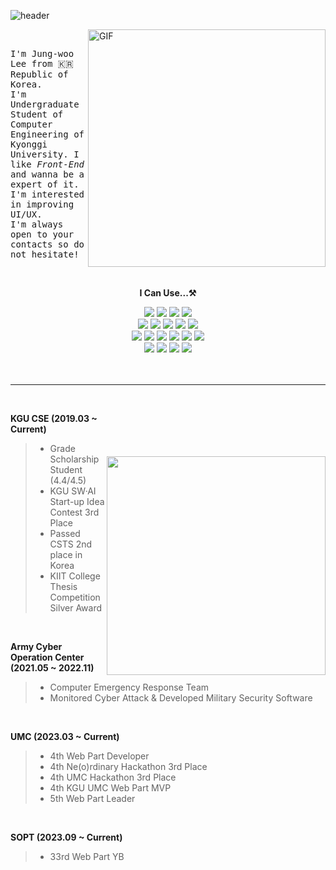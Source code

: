 <!--
**jungwoo3490/jungwoo3490** is a ✨ _special_ ✨ repository because its `README.md` (this file) appears on your GitHub profile.

Here are some ideas to get you started:

- 🔭 I’m currently working on ...
- 🌱 I’m currently learning ...
- 👯 I’m looking to collaborate on ...
- 🤔 I’m looking for help with ...
- 💬 Ask me about ...
- 📫 How to reach me: ...
- 😄 Pronouns: ...
- ⚡ Fun fact: ...
-->
<!-- 헤더 -->
![header](https://capsule-render.vercel.app/api?type=waving&color=16de46&height=200&section=header&text=🍀%20Front-End%20Developer&desc=JungWoo&fontSize=40&fontColor=ffffff&animation=fadeIn&fontAlignY=34&descSize=25&descAlignY=52)

<div>
   <img align="right" alt="GIF" src="https://cdn.jsdelivr.net/gh/whyzzd/pic-Bed/images/2023/20230318172255.gif" width="380"/>
  <br />
  
  <samp> I'm Jung-woo Lee from 🇰🇷 Republic of Korea.<br /> I'm Undergraduate Student of Computer Engineering of Kyonggi University. I like *Front-End* and wanna be a expert of it.<br />  I'm interested in improving UI/UX.<br /> I'm always open to your contacts so do not hesitate! </samp>

  <br />

  <!--기술스택-->

  <div align="center">

   <div align="center">
     
  **I Can Use...⚒️**
    
   <img src="https://img.shields.io/badge/Tailwind CSS-%2338B2AC.svg?style=flat&logo=tailwind-css&logoColor=white"/>
   <img src="https://img.shields.io/badge/styled--components-DB7093?style=flat&logo=styled-components&logoColor=white"/>
   <img src="https://img.shields.io/badge/JavaScript-F7DF1E?style=flat&logo=JavaScript&logoColor=white"/>
   <img src="https://img.shields.io/badge/jQuery-0769AD?style=flat&logo=jquery&logoColor=white">
     
   <br />
   <img src="https://img.shields.io/badge/React-61DAFB?style=flat&logo=React&logoColor=white"/>
  <img src="https://img.shields.io/badge/Redux-%23593d88.svg?flat&logo=redux&logoColor=white"/>
  <img src="https://img.shields.io/badge/Firebase-FFCA28?style=flat&logo=firebase&logoColor=white">
  <img src="https://img.shields.io/badge/TypeScript-3178C6?style=flat&logo=TypeScript&logoColor=white">
  <img src="https://img.shields.io/badge/Next.js-black?style=flat&logo=next.js&logoColor=white"/>
  <br />
  <img src="https://img.shields.io/badge/MySQL-4479A1?style=flat&logo=mysql&logoColor=white">
  <img src="https://img.shields.io/badge/Linux-FCC624?style=flat&logo=linux&logoColor=black">
  <img src="https://img.shields.io/badge/Node.js-339933?style=flat&logo=Node.js&logoColor=white">
  <img src="https://img.shields.io/badge/NestJS-E0234E?style=flat&logo=NestJS">
  <img src="https://img.shields.io/badge/Git-F05032?style=flat&logo=git&logoColor=white">
  <img src="https://img.shields.io/badge/Docker-%230db7ed.svg?style=flat&logo=docker&logoColor=white"/>
  <br />
  <img src="https://img.shields.io/badge/Amazon Web Services-232F3E?style=flat&logo=amazonaws&logoColor=white">
  <img src="https://img.shields.io/badge/Nginx-009639?style=flat&logo=Nginx&logoColor=white">
  <img src="https://img.shields.io/badge/Apache Tomcat-F8DC75?style=flat&logo=apachetomcat&logoColor=white">
  <img src="https://img.shields.io/badge/Jenkins-D24939?style=flat&logo=Jenkins&logoColor=white"/>
  </div>
  </div>
  <br />
  <br />
  <hr/>
   <img align="right" style="margin-top: 100px;" width="350" src="https://github-readme-stats.vercel.app/api/top-langs?username=jungwoo3490&show_icons=true&locale=en&layout=compact">
<div>

<br />

**KGU CSE (2019.03 ~ Current)**
> - Grade Scholarship Student (4.4/4.5)
> - KGU SW·AI Start-up Idea Contest 3rd Place
> - Passed CSTS 2nd place in Korea
> - KIIT College Thesis Competition Silver Award
<br />

**Army Cyber Operation Center (2021.05 ~ 2022.11)**
> - Computer Emergency Response Team
> - Monitored Cyber Attack & Developed Military Security Software
<br />

**UMC (2023.03 ~ Current)**
> - 4th Web Part Developer
> - 4th Ne(o)rdinary Hackathon 3rd Place
> - 4th UMC Hackathon 3rd Place
> - 4th KGU UMC Web Part MVP
> - 5th Web Part Leader
<br />

**SOPT (2023.09 ~ Current)**
> - 33rd Web Part YB

</div>
  
</div>
